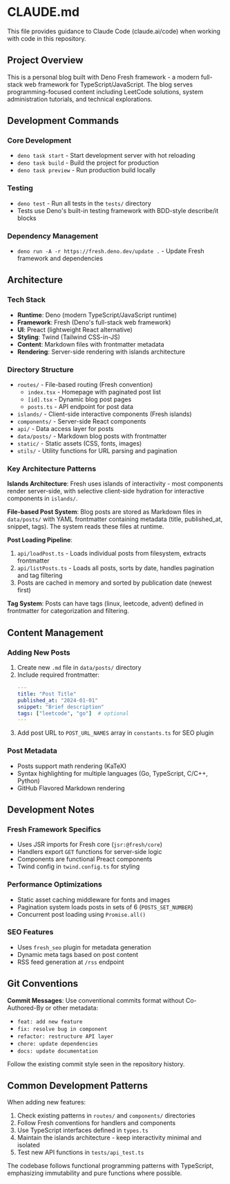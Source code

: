 # CLAUDE.md

This file provides guidance to Claude Code (claude.ai/code) when working with code in this repository.

## Project Overview

This is a personal blog built with Deno Fresh framework - a modern full-stack web framework for TypeScript/JavaScript. The blog serves programming-focused content including LeetCode solutions, system administration tutorials, and technical explorations.

## Development Commands

### Core Development
- `deno task start` - Start development server with hot reloading
- `deno task build` - Build the project for production
- `deno task preview` - Run production build locally

### Testing
- `deno test` - Run all tests in the `tests/` directory
- Tests use Deno's built-in testing framework with BDD-style describe/it blocks

### Dependency Management
- `deno run -A -r https://fresh.deno.dev/update .` - Update Fresh framework and dependencies

## Architecture

### Tech Stack
- **Runtime**: Deno (modern TypeScript/JavaScript runtime)
- **Framework**: Fresh (Deno's full-stack web framework)
- **UI**: Preact (lightweight React alternative)
- **Styling**: Twind (Tailwind CSS-in-JS)
- **Content**: Markdown files with frontmatter metadata
- **Rendering**: Server-side rendering with islands architecture

### Directory Structure
- `routes/` - File-based routing (Fresh convention)
  - `index.tsx` - Homepage with paginated post list
  - `[id].tsx` - Dynamic blog post pages
  - `posts.ts` - API endpoint for post data
- `islands/` - Client-side interactive components (Fresh islands)
- `components/` - Server-side React components
- `api/` - Data access layer for posts
- `data/posts/` - Markdown blog posts with frontmatter
- `static/` - Static assets (CSS, fonts, images)
- `utils/` - Utility functions for URL parsing and pagination

### Key Architecture Patterns

**Islands Architecture**: Fresh uses islands of interactivity - most components render server-side, with selective client-side hydration for interactive components in `islands/`.

**File-based Post System**: Blog posts are stored as Markdown files in `data/posts/` with YAML frontmatter containing metadata (title, published_at, snippet, tags). The system reads these files at runtime.

**Post Loading Pipeline**:
1. `api/loadPost.ts` - Loads individual posts from filesystem, extracts frontmatter
2. `api/listPosts.ts` - Loads all posts, sorts by date, handles pagination and tag filtering
3. Posts are cached in memory and sorted by publication date (newest first)

**Tag System**: Posts can have tags (linux, leetcode, advent) defined in frontmatter for categorization and filtering.

## Content Management

### Adding New Posts
1. Create new `.md` file in `data/posts/` directory
2. Include required frontmatter:
   ```yaml
   ---
   title: "Post Title"
   published_at: "2024-01-01"
   snippet: "Brief description"
   tags: ["leetcode", "go"]  # optional
   ---
   ```
3. Add post URL to `POST_URL_NAMES` array in `constants.ts` for SEO plugin

### Post Metadata
- Posts support math rendering (KaTeX)
- Syntax highlighting for multiple languages (Go, TypeScript, C/C++, Python)
- GitHub Flavored Markdown rendering

## Development Notes

### Fresh Framework Specifics
- Uses JSR imports for Fresh core (`jsr:@fresh/core`)
- Handlers export `GET` functions for server-side logic
- Components are functional Preact components
- Twind config in `twind.config.ts` for styling

### Performance Optimizations
- Static asset caching middleware for fonts and images
- Pagination system loads posts in sets of 6 (`POSTS_SET_NUMBER`)
- Concurrent post loading using `Promise.all()`

### SEO Features
- Uses `fresh_seo` plugin for metadata generation
- Dynamic meta tags based on post content
- RSS feed generation at `/rss` endpoint

## Git Conventions

**Commit Messages**: Use conventional commits format without Co-Authored-By or other metadata:
- `feat: add new feature`
- `fix: resolve bug in component`
- `refactor: restructure API layer`
- `chore: update dependencies`
- `docs: update documentation`

Follow the existing commit style seen in the repository history.

## Common Development Patterns

When adding new features:
1. Check existing patterns in `routes/` and `components/` directories
2. Follow Fresh conventions for handlers and components
3. Use TypeScript interfaces defined in `types.ts`
4. Maintain the islands architecture - keep interactivity minimal and isolated
5. Test new API functions in `tests/api_test.ts`

The codebase follows functional programming patterns with TypeScript, emphasizing immutability and pure functions where possible.